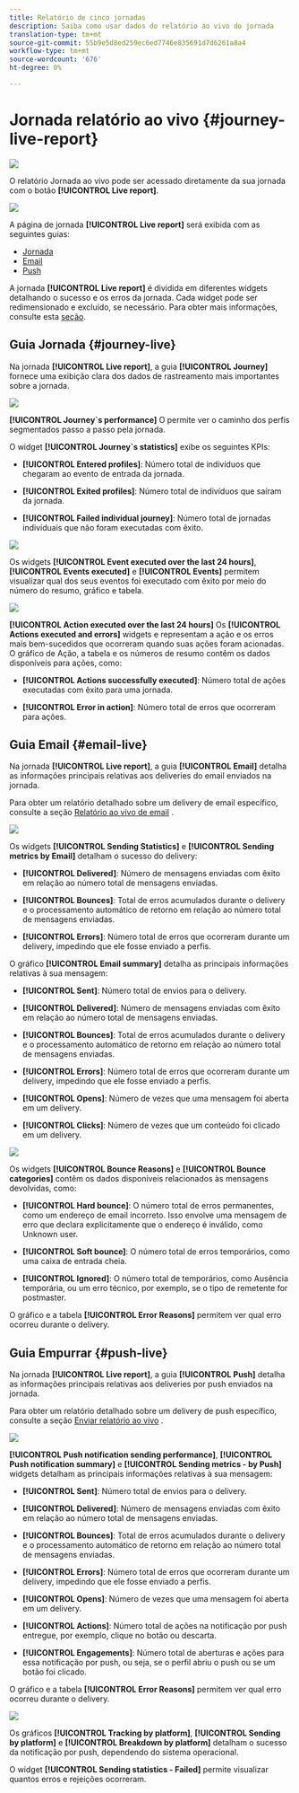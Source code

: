 ```yaml
---
title: Relatório de cinco jornadas
description: Saiba como usar dados do relatório ao vivo do jornada
translation-type: tm+mt
source-git-commit: 55b9e5d8ed259ec6ed7746e835691d7d6261a8a4
workflow-type: tm+mt
source-wordcount: '676'
ht-degree: 0%

---
```


# Jornada relatório ao vivo {#journey-live-report}

![](../assets/do-not-localize/badge.png)

O relatório Jornada ao vivo pode ser acessado diretamente da sua jornada com o botão **[!UICONTROL Live report]**.

![](../assets/report_1.png)

A página de jornada **[!UICONTROL Live report]** será exibida com as seguintes guias:

* [Jornada](#journey-live)
* [Email](#email-live)
* [Push](#push-live)

A jornada **[!UICONTROL Live report]** é dividida em diferentes widgets detalhando o sucesso e os erros da jornada. Cada widget pode ser redimensionado e excluído, se necessário. Para obter mais informações, consulte esta [seção](live-report.md#modify-dashboard).

## Guia Jornada {#journey-live}

Na jornada **[!UICONTROL Live report]**, a guia **[!UICONTROL Journey]** fornece uma exibição clara dos dados de rastreamento mais importantes sobre a jornada.

![](../assets/report_journey_2.png)

**[!UICONTROL Journey`s performance]** O permite ver o caminho dos perfis segmentados passo a passo pela jornada.

O widget **[!UICONTROL Journey`s statistics]** exibe os seguintes KPIs:

* **[!UICONTROL Entered profiles]**: Número total de indivíduos que chegaram ao evento de entrada da jornada.

* **[!UICONTROL Exited profiles]**: Número total de indivíduos que saíram da jornada.

* **[!UICONTROL Failed individual journey]**: Número total de jornadas individuais que não foram executadas com êxito.

![](../assets/report_journey_3.png)

Os widgets **[!UICONTROL Event executed over the last 24 hours]**, **[!UICONTROL Events executed]** e **[!UICONTROL Events]** permitem visualizar qual dos seus eventos foi executado com êxito por meio do número do resumo, gráfico e tabela.

![](../assets/report_journey_4.png)

**[!UICONTROL Action executed over the last 24 hours]** Os  **[!UICONTROL Actions executed and errors]** widgets e representam a ação e os erros mais bem-sucedidos que ocorreram quando suas ações foram acionadas. O gráfico de Ação, a tabela e os números de resumo contêm os dados disponíveis para ações, como:

* **[!UICONTROL Actions successfully executed]**: Número total de ações executadas com êxito para uma jornada.

* **[!UICONTROL Error in action]**: Número total de erros que ocorreram para ações.

## Guia Email {#email-live}

Na jornada **[!UICONTROL Live report]**, a guia **[!UICONTROL Email]** detalha as informações principais relativas aos deliveries do email enviados na jornada.

Para obter um relatório detalhado sobre um delivery de email específico, consulte a seção [Relatório ao vivo de email](email-live-report.md) .

![](../assets/report_email_1.png)

Os widgets **[!UICONTROL Sending Statistics]** e **[!UICONTROL Sending metrics by Email]** detalham o sucesso do delivery:

* **[!UICONTROL Delivered]**: Número de mensagens enviadas com êxito em relação ao número total de mensagens enviadas.

* **[!UICONTROL Bounces]**: Total de erros acumulados durante o delivery e o processamento automático de retorno em relação ao número total de mensagens enviadas.

* **[!UICONTROL Errors]**: Número total de erros que ocorreram durante um delivery, impedindo que ele fosse enviado a perfis.

<!--Hard and bounce - by Email-->

O gráfico **[!UICONTROL Email summary]** detalha as principais informações relativas à sua mensagem:

* **[!UICONTROL Sent]**: Número total de envios para o delivery.

* **[!UICONTROL Delivered]**: Número de mensagens enviadas com êxito em relação ao número total de mensagens enviadas.

* **[!UICONTROL Bounces]**: Total de erros acumulados durante o delivery e o processamento automático de retorno em relação ao número total de mensagens enviadas.

* **[!UICONTROL Errors]**: Número total de erros que ocorreram durante um delivery, impedindo que ele fosse enviado a perfis.

* **[!UICONTROL Opens]**: Número de vezes que uma mensagem foi aberta em um delivery.

* **[!UICONTROL Clicks]**: Número de vezes que um conteúdo foi clicado em um delivery.

![](../assets/report_email_2.png)

Os widgets **[!UICONTROL Bounce Reasons]** e **[!UICONTROL Bounce categories]** contêm os dados disponíveis relacionados às mensagens devolvidas, como:

* **[!UICONTROL Hard bounce]**: O número total de erros permanentes, como um endereço de email incorreto. Isso envolve uma mensagem de erro que declara explicitamente que o endereço é inválido, como Unknown user.

* **[!UICONTROL Soft bounce]**: O número total de erros temporários, como uma caixa de entrada cheia.

* **[!UICONTROL Ignored]**: O número total de temporários, como Ausência temporária, ou um erro técnico, por exemplo, se o tipo de remetente for postmaster.

O gráfico e a tabela **[!UICONTROL Error Reasons]** permitem ver qual erro ocorreu durante o delivery.

## Guia Empurrar {#push-live}

Na jornada **[!UICONTROL Live report]**, a guia **[!UICONTROL Push]** detalha as informações principais relativas aos deliveries por push enviados na jornada.

Para obter um relatório detalhado sobre um delivery de push específico, consulte a seção [Enviar relatório ao vivo](push-live-report.md) .

![](../assets/report_push_1.png)

**[!UICONTROL Push notification sending performance]**,  **[!UICONTROL Push notification summary]** e  **[!UICONTROL Sending metrics - by Push]** widgets detalham as principais informações relativas à sua mensagem:

* **[!UICONTROL Sent]**: Número total de envios para o delivery.

* **[!UICONTROL Delivered]**: Número de mensagens enviadas com êxito em relação ao número total de mensagens enviadas.

* **[!UICONTROL Bounces]**: Total de erros acumulados durante o delivery e o processamento automático de retorno em relação ao número total de mensagens enviadas.

* **[!UICONTROL Errors]**: Número total de erros que ocorreram durante um delivery, impedindo que ele fosse enviado a perfis.

* **[!UICONTROL Opens]**: Número de vezes que uma mensagem foi aberta em um delivery.

* **[!UICONTROL Actions]**: Número total de ações na notificação por push entregue, por exemplo, clique no botão ou descarta.

* **[!UICONTROL Engagements]**: Número total de aberturas e ações para essa notificação por push, ou seja, se o perfil abriu o push ou se um botão foi clicado.

O gráfico e a tabela **[!UICONTROL Error Reasons]** permitem ver qual erro ocorreu durante o delivery.

![](../assets/report_push_2.png)

Os gráficos **[!UICONTROL Tracking by platform]**, **[!UICONTROL Sending by platform]** e **[!UICONTROL Breakdown by platform]** detalham o sucesso da notificação por push, dependendo do sistema operacional.

O widget **[!UICONTROL Sending statistics - Failed]** permite visualizar quantos erros e rejeições ocorreram.
